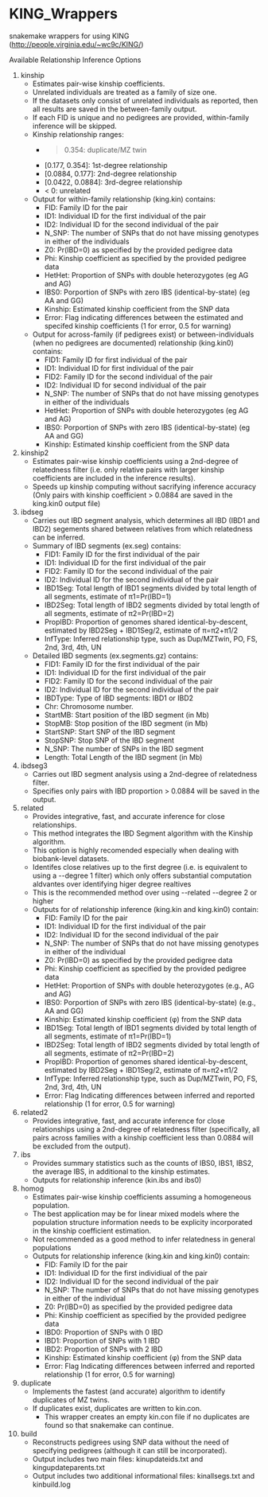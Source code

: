 # KING_Wrappers
snakemake wrappers for using KING (http://people.virginia.edu/~wc9c/KING/)

Available Relationship Inference Options
1) kinship
   - Estimates pair-wise kinship coefficients.
   - Unrelated individuals are treated as a family of size one.
   - If the datasets only consist of unrelated individuals as reported, then all results are saved in the between-family output.
   - If each FID is unique and no pedigrees are provided, within-family inference will be skipped.
   - Kinship relationship ranges:
     - > 0.354: duplicate/MZ twin
     - [0.177, 0.354]: 1st-degree relationship
     - [0.0884, 0.177]: 2nd-degree relationship
     - [0.0422, 0.0884]: 3rd-degree relationship
     - < 0: unrelated
   - Output for within-family relationship (king.kin) contains:
     - FID: Family ID for the pair
     - ID1: Individual ID for the first individual of the pair
     - ID2: Individual ID for the second individual of the pair
     - N_SNP: The number of SNPs that do not have missing genotypes in either of the individuals
     - Z0: Pr(IBD=0) as specified by the provided pedigree data
     - Phi: Kinship coefficient as specified by the provided pedigree data
     - HetHet: Proportion of SNPs with double heterozygotes (eg AG and AG)
     - IBS0: Porportion of SNPs with zero IBS (identical-by-state) (eg AA and GG)
     - Kinship: Estimated kinship coefficient from the SNP data
     - Error: Flag indicating differences between the estimated and specifed kinship coefficients (1 for error, 0.5 for warning)
   - Output for across-family (if pedigrees exist) or between-individuals (when no pedigrees are documented) relationship (king.kin0) contains:
     - FID1: Family ID for first individual of the pair
     - ID1: Individual ID for first individual of the pair
     - FID2: Family ID for the second individual of the pair
     - ID2: Individual ID for second individual of the pair
     - N_SNP: The number of SNPs that do not have missing genotypes in either of the individuals
     - HetHet: Proportion of SNPs with double heterozygotes (eg AG and AG)
     - IBS0: Porportion of SNPs with zero IBS (identical-by-state) (eg AA and GG)
     - Kinship: Estimated kinship coefficient from the SNP data
2) kinship2
   - Estimates pair-wise kinship coefficients using a 2nd-degree of relatedness filter (i.e. only relative pairs with larger kinship coefficients are included in the inference results).
   - Speeds up kinship computing without sacrifying inference accuracy (Only pairs with kinship coefficient > 0.0884 are saved in the king.kin0 output file)
3) ibdseg
   - Carries out IBD segment analysis, which determines all IBD (IBD1 and IBD2) segements shared between relatives from which relatedness can be inferred.
   - Summary of IBD segments (ex.seg) contains:
     - FID1: Family ID for the first individual of the pair
     - ID1: Individual ID for the first individual of the pair
     - FID2: Family ID for the second individual of the pair
     - ID2: Individual ID for the second individual of the pair
     - IBD1Seg: Total length of IBD1 segments divided by total length of all segments, estimate of π1=Pr(IBD=1)
     - IBD2Seg: Total length of IBD2 segments divided by total length of all segments, estimate of π2=Pr(IBD=2)
     - PropIBD: Proportion of genomes shared identical-by-descent, estimated by IBD2Seg + IBD1Seg/2, estimate of π=π2+π1/2
     - InfType: Inferred relationship type, such as Dup/MZTwin, PO, FS, 2nd, 3rd, 4th, UN
   - Detailed IBD segments (ex.segments.gz) contains:
     - FID1: Family ID for the first individual of the pair
     - ID1: Individual ID for the first individual of the pair
     - FID2: Family ID for the second individual of the pair
     - ID2: Individual ID for the second individual of the pair
     - IBDType: Type of IBD segments: IBD1 or IBD2
     - Chr: Chromosome number.
     - StartMB: Start position of the IBD segment (in Mb)
     - StopMB: Stop position of the IBD segment (in Mb)
     - StartSNP: Start SNP of the IBD segment
     - StopSNP: Stop SNP of the IBD segment
     - N_SNP: The number of SNPs in the IBD segment
     - Length: Total Length of the IBD segment (in Mb) 
4) ibdseg3
   - Carries out IBD segment analysis using a 2nd-degree of relatedness filter.
   - Specifies only pairs with IBD proportion > 0.0884 will be saved in the output.
5) related
   - Provides integrative, fast, and accurate inference for close relationships.
   - This method integrates the IBD Segment algorithm with the Kinship algorithm.
   - This option is highly recomended especially when dealing with biobank-level datasets.
   - Identifes close relatives up to the first degree (i.e. is equivalent to using a --degree 1 filter) which only offers substantial computation aldvantes over identifying higer degree realtives
   - This is the recommended method over using --related --degree 2 or higher
   - Outputs for of relationship inference (king.kin and king.kin0) contain:
     - FID: Family ID for the pair
     - ID1: Individual ID for the first individual of the pair
     - ID2: Individual ID for the second individual of the pair
     - N_SNP: The number of SNPs that do not have missing genotypes in either of the individual
     - Z0: Pr(IBD=0) as specified by the provided pedigree data
     - Phi: Kinship coefficient as specified by the provided pedigree data
     - HetHet: Proportion of SNPs with double heterozygotes (e.g., AG and AG)
     - IBS0: Porportion of SNPs with zero IBS (identical-by-state) (e.g., AA and GG)
     - Kinship: Estimated kinship coefficient (φ) from the SNP data
     - IBD1Seg: Total length of IBD1 segments divided by total length of all segments, estimate of π1=Pr(IBD=1)
     - IBD2Seg: Total length of IBD2 segments divided by total length of all segments, estimate of π2=Pr(IBD=2)
     - PropIBD: Proportion of genomes shared identical-by-descent, estimated by IBD2Seg + IBD1Seg/2, estimate of π=π2+π1/2
     - InfType: Inferred relationship type, such as Dup/MZTwin, PO, FS, 2nd, 3rd, 4th, UN
     - Error: Flag Indicating differences between inferred and reported relationship (1 for error, 0.5 for warning)
6) related2
   - Provides integrative, fast, and accurate inference for close relationships using a 2nd-degree of relatedness filter (specifically, all pairs across families with a kinship coefficient less than 0.0884 will be excluded from the output).
7) ibs
   - Provides summary statistics such as the counts of IBS0, IBS1, IBS2, the average IBS, in additional to the kinship estimates.
   - Outputs for relationship inference (kin.ibs and ibs0)
8) homog
   - Estimates pair-wise kinship coefficients assuming a homogeneous population.
   - The best application may be for linear mixed models where the population structure information needs to be explicity incorporated in the kinship coefficient estimation. 
   - Not recommended as a good method to infer relatedness in general populations
   - Outputs for relationship inference (king.kin and king.kin0) contain:
     - FID: Family ID for the pair
     - ID1: Individual ID for the first individiual of the pair
     - ID2: Individual ID for the second individual of the pair
     - N_SNP: The number of SNPs that do not have missing genotypes in either of the individual
     - Z0: Pr(IBD=0) as specified by the provided pedigree data
     - Phi: Kinship coefficient as specified by the provided pedigree data
     - IBD0: Proportion of SNPs with 0 IBD
     - IBD1: Proportion of SNPs with 1 IBD
     - IBD2: Proportion of SNPs with 2 IBD
     - Kinship: Estimated kinship coefficient (φ) from the SNP data
     - Error: Flag Indicating differences between inferred and reported relationship (1 for error, 0.5 for warning)
9) duplicate
   - Implements the fastest (and accurate) algorithm to identify duplicates of MZ twins.
   - If duplicates exist, duplicates are written to kin.con.
     - This wrapper creates an empty kin.con file if no duplicates are found so that snakemake can continue.
10) build
    - Reconstructs pedigrees using SNP data without the need of specifying pedigrees (although it can still be incorporated).
    - Output includes two main files: kinupdateids.txt and kingupdateparents.txt
    - Output includes two additional informational files: kinallsegs.txt and kinbuild.log
